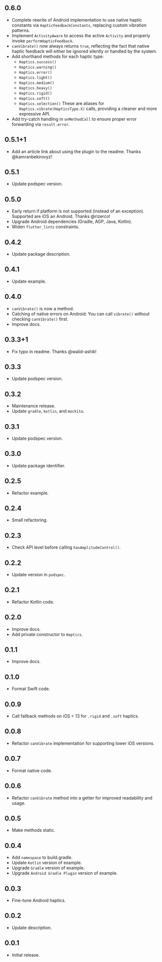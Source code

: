 ## 0.6.0

* Complete rewrite of Android implementation to use native haptic constants via `HapticFeedbackConstants`, replacing custom vibration patterns.
* Implement `ActivityAware` to access the active `Activity` and properly invoke `performHapticFeedback`.
* `canVibrate()` now always returns `true`, reflecting the fact that native haptic feedback will either be ignored silently or handled by the system.
* Add shorthand methods for each haptic type:
    - `Haptics.success()`
    - `Haptics.warning()`
    - `Haptics.error()`
    - `Haptics.light()`
    - `Haptics.medium()`
    - `Haptics.heavy()`
    - `Haptics.rigid()`
    - `Haptics.soft()`
    - `Haptics.selection()`
      These are aliases for `Haptics.vibrate(HapticsType.X)` calls, providing a cleaner and more expressive API.
* Add try-catch handling in `onMethodCall` to ensure proper error forwarding via `result.error`.

## 0.5.1+1

* Add an article link about using the plugin to the readme. Thanks @kamranbekirovyz!

## 0.5.1

* Update podspec version.

## 0.5.0

* Early return if platform is not supported (instead of an exception). Supported are iOS an Android. Thanks @rizerco!
* Upgrade Android dependencies (Gradle, AGP, Java, Kotlin).
* Widen `flutter_lints` constraints.

## 0.4.2

* Update package description.

## 0.4.1

* Update example.

## 0.4.0

* `canVibrate()` is now a method.
* Catching of native errors on Android: You can call `vibrate()` without checking `canVibrate()` first.
* Improve docs.

## 0.3.3+1

* Fix typo in readme. Thanks @walid-ashik!

## 0.3.3

* Update podspec version.

## 0.3.2

* Maintenance release.
* Update `gradle`, `kotlin`, and `mockito`.

## 0.3.1

* Update podspec version.

## 0.3.0

* Update package identifier.

## 0.2.5

* Refactor example.

## 0.2.4

* Small refactoring.

## 0.2.3

* Check API level before calling `hasAmplitudeControl()`.

## 0.2.2

* Update version in `podspec`.

## 0.2.1

* Refactor Kotlin code.

## 0.2.0

* Improve docs.
* Add private constructor to `Haptics`.

## 0.1.1

* Improve docs.

## 0.1.0

* Format Swift code.

## 0.0.9

* Call fallback methods on iOS < 13 for `.rigid` and `.soft` haptics.

## 0.0.8

* Refactor `canVibrate` implementation for supporting lower iOS versions.

## 0.0.7

* Format native code.

## 0.0.6

* Refactor `canVibrate` method into a getter for improved readability and usage.

## 0.0.5

* Make methods static.

## 0.0.4

* Add `namespace` to build.gradle.
* Update `Kotlin` version of example.
* Upgrade `Gradle` version of example.
* Upgrade `Android Gradle Plugin` version of example.

## 0.0.3

* Fine-tune Android haptics.

## 0.0.2

* Update description.

## 0.0.1

* Initial release.
